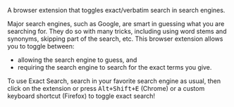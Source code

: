 A browser extension that toggles exact/verbatim search in search engines.

Major search engines, such as Google, are smart in guessing what you are searching for. They do so
with many tricks, including using word stems and synonyms, skipping part of the search, etc. This
browser extension allows you to toggle between:

- allowing the search engine to guess, and
- requiring the search engine to search for the exact terms you give.

To use Exact Search, search in your favorite search engine as usual, then click on the extension or
press <kbd>Alt+Shift+E</kbd> (Chrome) or a custom keyboard shortcut (Firefox) to toggle exact
search!
